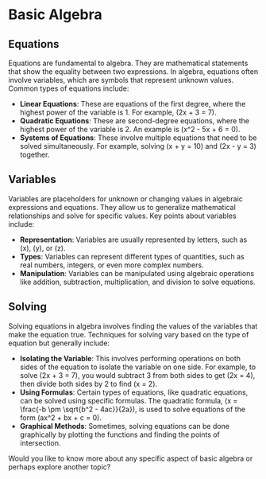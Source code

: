 # Basic Algebra

## Equations
Equations are fundamental to algebra. They are mathematical statements that show the equality between two expressions. In algebra, equations often involve variables, which are symbols that represent unknown values. Common types of equations include:

- **Linear Equations**: These are equations of the first degree, where the highest power of the variable is 1. For example, \(2x + 3 = 7\).
- **Quadratic Equations**: These are second-degree equations, where the highest power of the variable is 2. An example is \(x^2 - 5x + 6 = 0\).
- **Systems of Equations**: These involve multiple equations that need to be solved simultaneously. For example, solving \(x + y = 10\) and \(2x - y = 3\) together.

## Variables
Variables are placeholders for unknown or changing values in algebraic expressions and equations. They allow us to generalize mathematical relationships and solve for specific values. Key points about variables include:

- **Representation**: Variables are usually represented by letters, such as \(x\), \(y\), or \(z\).
- **Types**: Variables can represent different types of quantities, such as real numbers, integers, or even more complex numbers.
- **Manipulation**: Variables can be manipulated using algebraic operations like addition, subtraction, multiplication, and division to solve equations.

## Solving
Solving equations in algebra involves finding the values of the variables that make the equation true. Techniques for solving vary based on the type of equation but generally include:

- **Isolating the Variable**: This involves performing operations on both sides of the equation to isolate the variable on one side. For example, to solve \(2x + 3 = 7\), you would subtract 3 from both sides to get \(2x = 4\), then divide both sides by 2 to find \(x = 2\).
- **Using Formulas**: Certain types of equations, like quadratic equations, can be solved using specific formulas. The quadratic formula, \(x = \frac{-b \pm \sqrt{b^2 - 4ac}}{2a}\), is used to solve equations of the form \(ax^2 + bx + c = 0\).
- **Graphical Methods**: Sometimes, solving equations can be done graphically by plotting the functions and finding the points of intersection.

Would you like to know more about any specific aspect of basic algebra or perhaps explore another topic?

